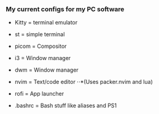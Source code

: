 ### My current configs for my PC software

* Kitty = terminal emulator

* st = simple terminal

* picom = Compositor

* i3 = Window manager

* dwm = Window manager

* nvim = Text/code editor
⋅⋅*(Uses packer.nvim and lua)

* rofi = App launcher

* .bashrc = Bash stuff like aliases and PS1
